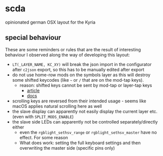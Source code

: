 # scda

opinionated german OSX layout for the Kyria

## special behaviour

These are some reminders or rules that are the result of interesting behaviour I observed along the way of developing this layout:

-   `LT(_LAYER_NAME, KC_XY)` will break the json import in the configurator after `c2json` export, so this has to be manually edited after export
-   do not use home-row mods on the symbols layer as this will destroy some shifted keycodes (like `~` or `/` that are on the mod-tap keys).
    -   reason: shifted keys cannot be sent by mod-tap or layer-tap keys
        -   [article](https://thomasbaart.nl/2018/12/09/qmk-basics-tap-and-hold-actions/)
        -   [docs](https://docs.qmk.fm/#/keycodes_us_ansi_shifted)
-   scrolling keys are reversed from their intended usage - seems like macOS applies natural scrolling here as well
-   the slave display can apparently not easily display the current layer etc. (even with `SPLIT_MODS_ENABLE`)
-   the slave side LEDs can apparently not be controlled separately/directly either
    -   even the `rgblight_sethsv_range` or `rgblight_sethsv_master` have no effect. For some reason
    -   What does work: setting the full keyboard settings and then overwriting the master side (specific pins only)
